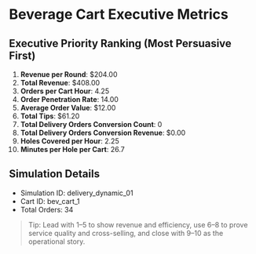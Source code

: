 # Beverage Cart Executive Metrics

## Executive Priority Ranking (Most Persuasive First)
1. **Revenue per Round**: $204.00
2. **Total Revenue**: $408.00
3. **Orders per Cart Hour**: 4.25
4. **Order Penetration Rate**: 14.00
5. **Average Order Value**: $12.00
6. **Total Tips**: $61.20
7. **Total Delivery Orders Conversion Count**: 0
8. **Total Delivery Orders Conversion Revenue**: $0.00
9. **Holes Covered per Hour**: 2.25
10. **Minutes per Hole per Cart**: 26.7

## Simulation Details
- Simulation ID: delivery_dynamic_01
- Cart ID: bev_cart_1
- Total Orders: 34

> Tip: Lead with 1–5 to show revenue and efficiency, use 6–8 to prove service quality and cross-selling, and close with 9–10 as the operational story.
